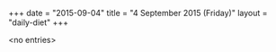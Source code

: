 +++
date = "2015-09-04"
title = "4 September 2015 (Friday)"
layout = "daily-diet"
+++

\<no entries\>